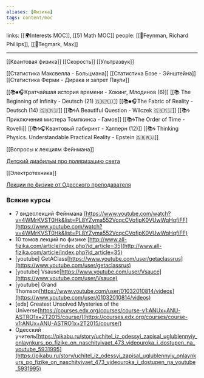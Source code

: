 ```yaml
---
aliases: [Физика]
tags: content/moc
---
```

links: [[🌍Interests MOC]], [[51 Math MOC]]
people: [[👤Feynman, Richard Phillips]], [[👤Tegmark, Max]]

---
[[Квантовая физика]]
[[Скорость]]
[[Ультразвук]]


[[Статистика Максвелла - Больцмана]]
[[Статистика Бозе - Эйнштейна]]
[[Статистика Ферми - Дирака и запрет Паули]]


[[📚⏹🎧Кратчайшая история времени - Хокинг, Млодинов (6)]]
[[📚 The Beginning of Infinity - Deutsch (21) 🇬🇧🇷🇺]]
[[📚⏹🎧The Fabric of Reality - Deutsch (14) 🇬🇧🇷🇺]]
[[📚🌀A Beautiful Question - Wilczek 🇬🇧🇷🇺]]
[[📚🌀Приключения мистера Томпкинса - Гамов]]
[[📚🌀The Order of Time - Rovelli]]
[[📚🌀🎧Квантовый лабиринт - Халперн (12)]]
[[📚🌀 Thinking Physics. Understandable Practical Reality - Epstein 🇬🇧🇷🇺]]

[[Вопросы к лекциям Фейнмана]]

[Детский диафильм про поляризацию света](https://pikabu.ru/story/polyarizatsiya_sveta_1973_7567883#comments) 

[[Электротехника]]

[Лекции по физике от Одесского преподавателя](https://pikabu.ru/story/kogda_popyitalsya_ispravit_provalyi_v_obrazovanii_7911071)

### Всякие курсы
- 7 видеолекций Фейнмана 
[https://www.youtube.com/watch?v=4WMrKVST0Hk&list=PL8YZyma552VcqcCVofipK0VUwWqHqfiFF](https://www.youtube.com/watch?v=4WMrKVST0Hk&list=PL8YZyma552VcqcCVofipK0VUwWqHqfiFF)
- 10 томов лекций по физике [http://www.all-fizika.com/article/index.php?id_article=35](http://www.all-fizika.com/article/index.php?id_article=35)
- [youtube] GetAClass[https://www.youtube.com/user/getaclassrus](https://www.youtube.com/user/getaclassrus)
- [youtube] Vsause[https://www.youtube.com/user/Vsauce](https://www.youtube.com/user/Vsauce)
- [youtube] Grand Thomson[https://www.youtube.com/user/01032010814/videos](https://www.youtube.com/user/01032010814/videos)
- [edx] Greatest Unsolved Mysteries of the Universe[https://courses.edx.org/courses/course-v1:ANUx+ANU-ASTRO1x+2T2015/course/](https://courses.edx.org/courses/course-v1:ANUx+ANU-ASTRO1x+2T2015/course/)
- Одесский учитель[https://pikabu.ru/story/uchitel_iz_odessyi_zapisal_uglublennyiy_onlaynkurs_po_fizike_on_naschityivaet_473_videouroka_i_dostupen_na_youtube_5931995](https://pikabu.ru/story/uchitel_iz_odessyi_zapisal_uglublennyiy_onlaynkurs_po_fizike_on_naschityivaet_473_videouroka_i_dostupen_na_youtube_5931995)